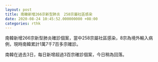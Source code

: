 ```yaml
---
layout: post
title: 南韓新增266宗新型肺炎　258宗屬社區感染
date: 2020-08-24 10:45:52.000000000 +08:00
categories: rthk
---
```


南韓新增266宗新型肺炎確診個案，當中258宗屬社區感染，8宗為境外輸入病例，現時南韓累計1萬7千7百多宗確診。

南韓在過去3日，每日新增超過3百宗確診個案，今日稍為回落。
